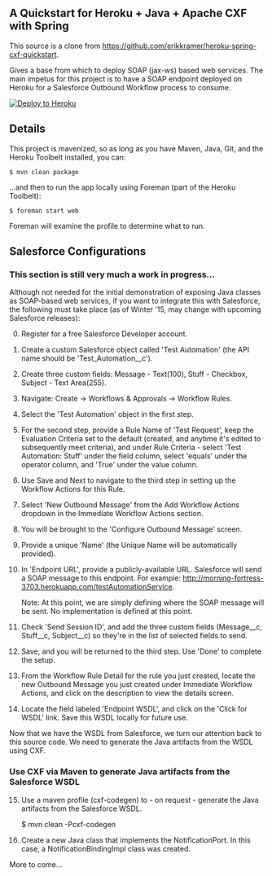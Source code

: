 ## A Quickstart for Heroku + Java + Apache CXF with Spring

This source is a clone from https://github.com/erikkramer/heroku-spring-cxf-quickstart.

Gives a base from which to deploy SOAP (jax-ws) based web services. The main impetus for this project is to have a SOAP endpoint deployed on Heroku for a Salesforce Outbound Workflow process to consume.

[![Deploy to Heroku](https://www.herokucdn.com/deploy/button.png)](https://heroku.com/deploy?template=https://github.com/blackcappedchickadee/heroku-spring-cxf-quickstart)


## Details

This project is mavenized, so as long as you have Maven, Java, Git, and the Heroku Toolbelt installed, you can:

    $ mvn clean package

...and then to run the app locally using Foreman (part of the Heroku Toolbelt):
 
    $ foreman start web

Foreman will examine the profile to determine what to run.


## Salesforce Configurations
### This section is still very much a work in progress...

Although not needed for the initial demonstration of exposing Java classes as SOAP-based web services, if you want to integrate this with Salesforce, the following must take place (as of Winter '15, may change with upcoming Salesforce releases):

0. Register for a free Salesforce Developer account.

1. Create a custom Salesforce object called 'Test Automation' (the API name should be 'Test_Automation__c').

2. Create three custom fields: Message - Text(100), Stuff - Checkbox, Subject - Text Area(255).

3. Navigate: Create -> Workflows & Approvals -> Workflow Rules. 

4. Select the 'Test Automation' object in the first step.

5. For the second step, provide a Rule Name of 'Test Request', keep the Evaluation Criteria set to the default (created, and anytime it's edited to subsequently meet criteria), and under Rule Criteria - select 'Test Automation: Stuff' under the field column, select 'equals' under the operator column, and 'True' under the value column.

6. Use Save and Next to navigate to the third step in setting up the Workflow Actions for this Rule.

7. Select 'New Outbound Message' from the Add Workflow Actions dropdown in the Immediate Workflow Actions section.

8. You will be brought to the 'Configure Outbound Message' screen.

9. Provide a unique 'Name' (the Unique Name will be automatically provided).

10. In 'Endpoint URL', provide a publicly-available URL. Salesforce will send a SOAP message to this endpoint. For example: http://morning-fortress-3703.herokuapp.com/testAutomationService.

    Note: At this point, we are simply defining where the SOAP message will be sent. No implementation is defined at this point.

11. Check 'Send Session ID', and add the three custom fields (Message__c, Stuff__c, Subject__c) so they're in the list of selected fields to send.

12. Save, and you will be returned to the third step. Use 'Done' to complete the setup.

13. From the Workflow Rule Detail for the rule you just created, locate the new Outbound Message you just created under Immediate Workflow Actions, and click on the description to view the details screen.

14. Locate the field labeled 'Endpoint WSDL', and click on the 'Click for WSDL' link. Save this WSDL locally for future use.

Now that we have the WSDL from Salesforce, we turn our attention back to this source code. We need to generate the Java artifacts from the WSDL using CXF.

### Use CXF via Maven to generate Java artifacts from the Salesforce WSDL

15. Use a maven profile (cxf-codegen) to - on request - generate the Java artifacts from the Salesforce WSDL.

    $ mvn clean -Pcxf-codegen

16. Create a new Java class that implements the NotificationPort. In this case, a NotificationBindingImpl class was created.

More to come...



